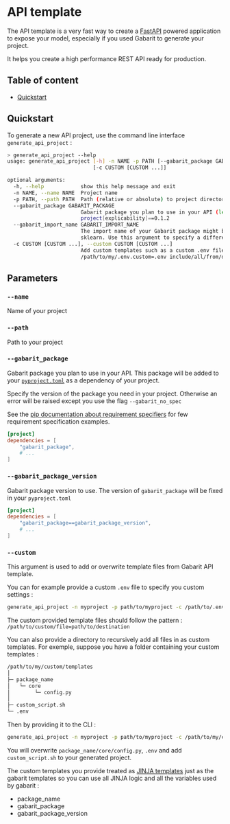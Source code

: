 # API template

The API template is a very fast way to create a [FastAPI](https://fastapi.tiangolo.com/) 
powered application to expose your model, especially if you used Gabarit to generate your 
project.

It helps you create a high performance REST API ready for production. 

## Table of content <!-- omit from toc --> 
- [Quickstart](#quickstart)


## Quickstart
To generate a new API project, use the command line interface `generate_api_project` :

```bash
> generate_api_project --help
usage: generate_api_project [-h] -n NAME -p PATH [--gabarit_package GABARIT_PACKAGE] [--gabarit_import_name GABARIT_IMPORT_NAME]
                            [-c CUSTOM [CUSTOM ...]]

optional arguments:
  -h, --help            show this help message and exit
  -n NAME, --name NAME  Project name
  -p PATH, --path PATH  Path (relative or absolute) to project directory
  --gabarit_package GABARIT_PACKAGE
                        Gabarit package you plan to use in your API (let empty otherwise). Example : my-gabarit-
                        project[explicability]==0.1.2
  --gabarit_import_name GABARIT_IMPORT_NAME
                        The import name of your Gabarit package might be different from the package name as with scikit-learn /
                        sklearn. Use this argument to specify a different import name
  -c CUSTOM [CUSTOM ...], --custom CUSTOM [CUSTOM ...]
                        Add custom templates such as a custom .env file or a custom Dockerfile. Example : --custom
                        /path/to/my/.env.custom=.env include/all/from/dir=
```

## Parameters
### `--name`
Name of your project

### `--path`
Path to your project

### `--gabarit_package`
Gabarit package you plan to use in your API. This package will be added to your 
[`pyproject.toml`](https://setuptools.pypa.io/en/latest/userguide/pyproject_config.html)
as a dependency of your project.

Specify the version of the package you need in your project. Otherwise an error will be raised
except you use the flag `--gabarit_no_spec`

See the [pip documentation about requirement specifiers](https://pip.pypa.io/en/stable/reference/requirement-specifiers/#examples)
for few requirement specification examples.

```toml
[project]
dependencies = [
    "gabarit_package",
    # ...
]
```

### `--gabarit_package_version`
Gabarit package version to use. The version of `gabarit_package` will be fixed in your
`pyproject.toml`

```toml
[project]
dependencies = [
    "gabarit_package==gabarit_package_version",
    # ...
]
```

### `--custom`
This argument is used to add or overwrite template files from Gabarit API template.

You can for example provide a custom `.env` file to specify you custom settings : 

```bash
generate_api_project -n myproject -p path/to/myproject -c /path/to/.env.custom=.env
```

The custom provided template files should follow the pattern : 
`/path/to/custom/file=path/to/destination`

You can also provide a directory to recursively add all files in as custom templates.
For exemple, suppose you have a folder containing your custom templates : 

```bash
/path/to/my/custom/templates
│
├─ package_name
│   └─ core
│        └─ config.py
│
├─ custom_script.sh
└─ .env
```

Then by providing it to the CLI : 

```bash
generate_api_project -n myproject -p path/to/myproject -c /path/to/my/custom/templates=
```

You will overwrite `package_name/core/config.py`, `.env` and add `custom_script.sh` to
your generated project.

The custom templates you provide treated as [JINJA templates](https://jinja.palletsprojects.com/)
just as the gabarit templates so you can use all JINJA logic and all the variables used by
gabarit : 
- package_name
- gabarit_package
- gabarit_package_version

<!-- 
The "omit from toc" comments are here for the Markdown All in One VSCode extension :
it permits to remove a title from the auto table of content

See https://marketplace.visualstudio.com/items?itemName=yzhang.markdown-all-in-one
--> 